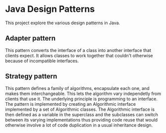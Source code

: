 # Java Design Patterns

This project explore the various design patterns in Java.

## Adapter pattern

This pattern converts the interface of a class into another interface that clients expect. It allows classes to work together that couldn't otherwise because of incompatible interfaces.

## Strategy pattern

This pattern defines a family of algorithms, encapsulate each one, and makes them interchangeable. This lets the algorithm vary independetly from clients that use it.
The underlying principle is programming to an interface. The pattern is implemented by creating an Algorithmic interface implemented by a set of Algorithmic classes.
The Algorithmic interface is then defined as a variable in the superclass and the subclasses can switch between its varying implementations thus providing code reuse
that would otherwise involve a lot of code duplication in a usual inheritance design.
